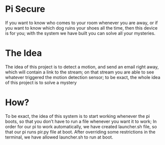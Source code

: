 # Pi Secure
If you want to know who comes to your room whenever you are away, or if you want to know which dog ruins your shoes all the time, then this device is for you; with the system we have built you can solve all your mysteries. 
# The Idea
The idea of this project is to detect a motion, and send an email right away, which will contain a link to the stream; on that stream you are able to see whatever triggered the motion detection sensor; to be exact, the whole idea of this project is to solve a mystery
# How? 
To be exact, the idea of this system is to start working whenever the pi boots, so that you don’t have to run a file whenever you want it to work; In order for our pi to work automatically, we have created launcher.sh file, so that our pi runs pir.py file at boot. After overriding some restrictions in the terminal, we have allowed launcher.sh to run at boot.
